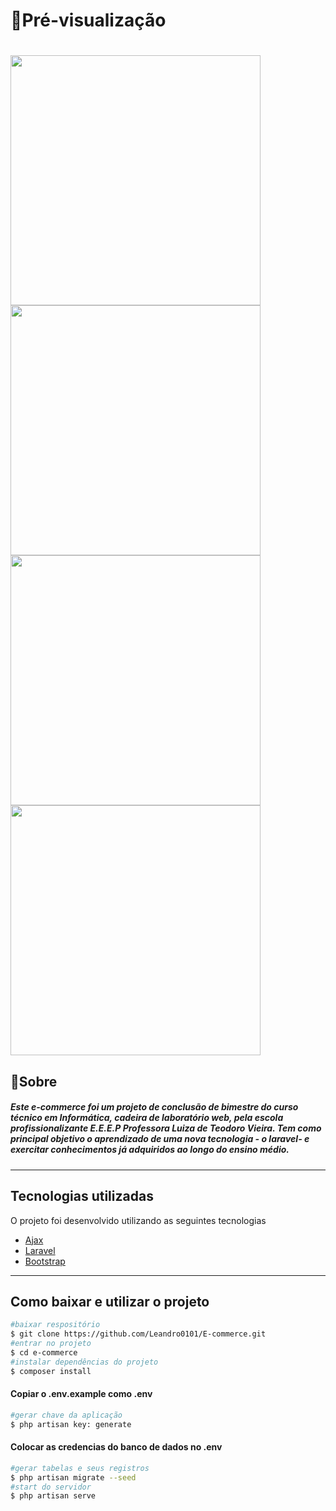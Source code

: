# 🎥Pré-visualização
 <h1>
    <img align="center" src="https://ik.imagekit.io/leandro0101/inicial_1Viduxp1I.png" width="400px">
    <img align="center" src="https://ik.imagekit.io/leandro0101/single_produto_NGWH63PYn.png" width="400px">
    <img align="center" src="https://ik.imagekit.io/leandro0101/pagamento_aA1P5HcwJ.png" width="400px">
    <img align="center" src="https://ik.imagekit.io/leandro0101/pagamentoError__kQ1bdnYAl.png" width="400px">
</h1>

## 📝Sobre
##### Este e-commerce foi um projeto de conclusão de bimestre do curso técnico em Informática, cadeira de laboratório web, pela escola profissionalizante **E.E.E.P Professora Luiza de Teodoro Vieira**. Tem como principal objetivo o aprendizado de uma nova tecnologia - o **laravel**- e exercitar conhecimentos já adquiridos ao longo do ensino médio.
---
## Tecnologias utilizadas
O projeto foi desenvolvido utilizando as seguintes tecnologias

- [Ajax](https://api.jquery.com/category/ajax/)
- [Laravel](https://laravel.com/docs/7.x)
- [Bootstrap](https://getbootstrap.com/docs/4.5/getting-started/introduction/)
---
## Como baixar e utilizar o projeto
 ```bash
 #baixar respositório
 $ git clone https://github.com/Leandro0101/E-commerce.git
 #entrar no projeto
 $ cd e-commerce
 #instalar dependências do projeto
 $ composer install
 ```
 #### Copiar o .env.example como .env
 ```bash
 #gerar chave da aplicação
 $ php artisan key: generate
 ```
#### Colocar as credencias do banco de dados no .env
 ```bash
 #gerar tabelas e seus registros
$ php artisan migrate --seed
#start do servidor
$ php artisan serve
```